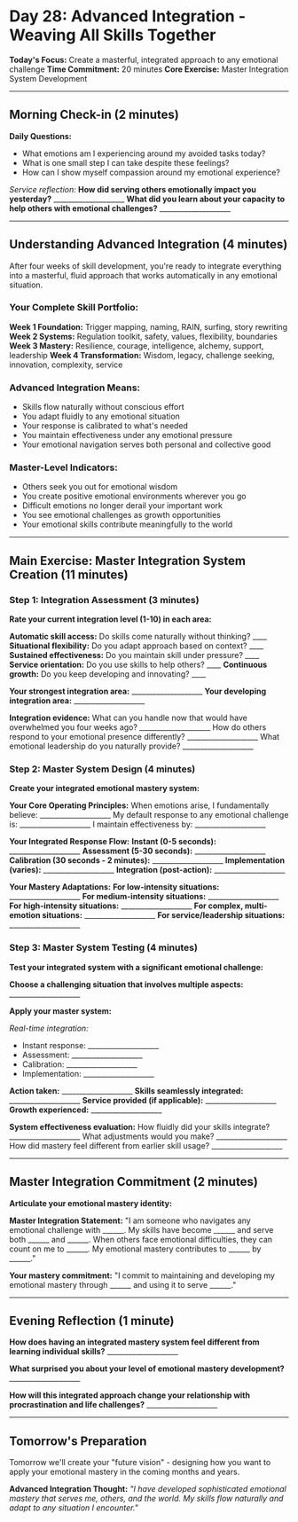 # Day 28: Advanced Integration - Weaving All Skills Together

**Today's Focus:** Create a masterful, integrated approach to any emotional challenge
**Time Commitment:** 20 minutes
**Core Exercise:** Master Integration System Development

---

## Morning Check-in (2 minutes)

**Daily Questions:**
- What emotions am I experiencing around my avoided tasks today?
- What is one small step I can take despite these feelings?
- How can I show myself compassion around my emotional experience?

*Service reflection:*
**How did serving others emotionally impact you yesterday?** ____________________
**What did you learn about your capacity to help others with emotional challenges?** ____________________

---

## Understanding Advanced Integration (4 minutes)

After four weeks of skill development, you're ready to integrate everything into a masterful, fluid approach that works automatically in any emotional situation.

### Your Complete Skill Portfolio:
**Week 1 Foundation:** Trigger mapping, naming, RAIN, surfing, story rewriting
**Week 2 Systems:** Regulation toolkit, safety, values, flexibility, boundaries  
**Week 3 Mastery:** Resilience, courage, intelligence, alchemy, support, leadership
**Week 4 Transformation:** Wisdom, legacy, challenge seeking, innovation, complexity, service

### Advanced Integration Means:
- Skills flow naturally without conscious effort
- You adapt fluidly to any emotional situation
- Your response is calibrated to what's needed
- You maintain effectiveness under any emotional pressure
- Your emotional navigation serves both personal and collective good

### Master-Level Indicators:
- Others seek you out for emotional wisdom
- You create positive emotional environments wherever you go
- Difficult emotions no longer derail your important work
- You see emotional challenges as growth opportunities
- Your emotional skills contribute meaningfully to the world

---

## Main Exercise: Master Integration System Creation (11 minutes)

### Step 1: Integration Assessment (3 minutes)

**Rate your current integration level (1-10) in each area:**

**Automatic skill access:** Do skills come naturally without thinking? ____
**Situational flexibility:** Do you adapt approach based on context? ____
**Sustained effectiveness:** Do you maintain skill under pressure? ____
**Service orientation:** Do you use skills to help others? ____
**Continuous growth:** Do you keep developing and innovating? ____

**Your strongest integration area:** ____________________
**Your developing integration area:** ____________________

**Integration evidence:**
What can you handle now that would have overwhelmed you four weeks ago? ____________________
How do others respond to your emotional presence differently? ____________________
What emotional leadership do you naturally provide? ____________________

### Step 2: Master System Design (4 minutes)

**Create your integrated emotional mastery system:**

**Your Core Operating Principles:**
When emotions arise, I fundamentally believe: ____________________
My default response to any emotional challenge is: ____________________
I maintain effectiveness by: ____________________

**Your Integrated Response Flow:**
**Instant (0-5 seconds):** ____________________
**Assessment (5-30 seconds):** ____________________
**Calibration (30 seconds - 2 minutes):** ____________________
**Implementation (varies):** ____________________
**Integration (post-action):** ____________________

**Your Mastery Adaptations:**
**For low-intensity situations:** ____________________
**For medium-intensity situations:** ____________________
**For high-intensity situations:** ____________________
**For complex, multi-emotion situations:** ____________________
**For service/leadership situations:** ____________________

### Step 3: Master System Testing (4 minutes)

**Test your integrated system with a significant emotional challenge:**

**Choose a challenging situation that involves multiple aspects:** ____________________

**Apply your master system:**

*Real-time integration:*
- Instant response: ____________________
- Assessment: ____________________
- Calibration: ____________________
- Implementation: ____________________

**Action taken:** ____________________
**Skills seamlessly integrated:** ____________________
**Service provided (if applicable):** ____________________
**Growth experienced:** ____________________

**System effectiveness evaluation:**
How fluidly did your skills integrate? ____________________
What adjustments would you make? ____________________
How did mastery feel different from earlier skill usage? ____________________

---

## Master Integration Commitment (2 minutes)

**Articulate your emotional mastery identity:**

**Master Integration Statement:**
"I am someone who navigates any emotional challenge with ______. My skills have become ______ and serve both ______ and ______. When others face emotional difficulties, they can count on me to ______. My emotional mastery contributes to ______ by ______."

**Your mastery commitment:**
"I commit to maintaining and developing my emotional mastery through ______ and using it to serve ______."

---

## Evening Reflection (1 minute)

**How does having an integrated mastery system feel different from learning individual skills?** ____________________

**What surprised you about your level of emotional mastery development?** ____________________

**How will this integrated approach change your relationship with procrastination and life challenges?** ____________________

---

## Tomorrow's Preparation
Tomorrow we'll create your "future vision" - designing how you want to apply your emotional mastery in the coming months and years.

**Advanced Integration Thought:**
*"I have developed sophisticated emotional mastery that serves me, others, and the world. My skills flow naturally and adapt to any situation I encounter."*